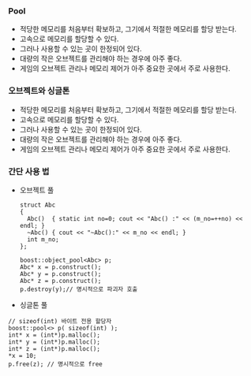 ### Pool
- 적당한 메모리를 처음부터 확보하고, 그기에서 적절한 메모리를 할당 받는다.
- 고속으로 메모리를 할당할 수 있다.
- 그러나 사용할 수 있는 곳이 한정되어 있다.
- 대량의 작은 오브젝트를 관리해야 하는 경우에 아주 좋다.
- 게임의 오브젝트 관리나 메모리 제어가 아주 중요한 곳에서 주로 사용한다.


### 오브젝트와 싱글톤
- 적당한 메모리를 처음부터 확보하고, 그기에서 적절한 메모리를 할당 받는다.
- 고속으로 메모리를 할당할 수 있다.
- 그러나 사용할 수 있는 곳이 한정되어 있다.
- 대량의 작은 오브젝트를 관리해야 하는 경우에 아주 좋다.
- 게임의 오브젝트 관리나 메모리 제어가 아주 중요한 곳에서 주로 사용한다.

### 간단 사용 법
- 오브젝트 풀

  ```
  struct Abc
  {
  	Abc()  { static int no=0; cout << "Abc() :" << (m_no=++no) << endl; }
  	~Abc() { cout << "~Abc():" << m_no << endl; }
  	int m_no;
  };

  boost::object_pool<Abc> p;
  Abc* x = p.construct();
  Abc* y = p.construct();
  Abc* z = p.construct();
  p.destroy(y);// 명시적으로 파괴자 호출
  ```

- 싱글톤 풀
```
// sizeof(int) 바이트 전용 할당자
boost::pool<> p( sizeof(int) );
int* x = (int*)p.malloc();
int* y = (int*)p.malloc();
int* z = (int*)p.malloc();
*x = 10;
p.free(z); // 명시적으로 free
```
